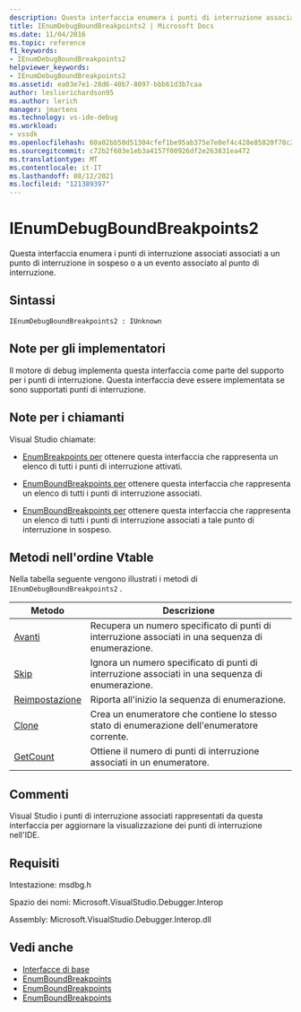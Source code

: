 ```yaml
---
description: Questa interfaccia enumera i punti di interruzione associati associati a un punto di interruzione in sospeso o a un evento associato al punto di interruzione.
title: IEnumDebugBoundBreakpoints2 | Microsoft Docs
ms.date: 11/04/2016
ms.topic: reference
f1_keywords:
- IEnumDebugBoundBreakpoints2
helpviewer_keywords:
- IEnumDebugBoundBreakpoints2
ms.assetid: ea03e7e1-28d6-40b7-8097-bbb61d3b7caa
author: leslierichardson95
ms.author: lerich
manager: jmartens
ms.technology: vs-ide-debug
ms.workload:
- vssdk
ms.openlocfilehash: 60a02bb50d51304cfef1be95ab375e7e0ef4c428e85820f78c2077e8752db508
ms.sourcegitcommit: c72b2f603e1eb3a4157f00926df2e263831ea472
ms.translationtype: MT
ms.contentlocale: it-IT
ms.lasthandoff: 08/12/2021
ms.locfileid: "121389397"
---
```

# <a name="ienumdebugboundbreakpoints2"></a>IEnumDebugBoundBreakpoints2
Questa interfaccia enumera i punti di interruzione associati associati a un punto di interruzione in sospeso o a un evento associato al punto di interruzione.

## <a name="syntax"></a>Sintassi

```
IEnumDebugBoundBreakpoints2 : IUnknown
```

## <a name="notes-for-implementers"></a>Note per gli implementatori
 Il motore di debug implementa questa interfaccia come parte del supporto per i punti di interruzione. Questa interfaccia deve essere implementata se sono supportati punti di interruzione.

## <a name="notes-for-callers"></a>Note per i chiamanti
 Visual Studio chiamate:

- [EnumBreakpoints per](../../../extensibility/debugger/reference/idebugbreakpointevent2-enumbreakpoints.md) ottenere questa interfaccia che rappresenta un elenco di tutti i punti di interruzione attivati.

- [EnumBoundBreakpoints per](../../../extensibility/debugger/reference/idebugbreakpointboundevent2-enumboundbreakpoints.md) ottenere questa interfaccia che rappresenta un elenco di tutti i punti di interruzione associati.

- [EnumBoundBreakpoints per](../../../extensibility/debugger/reference/idebugpendingbreakpoint2-enumboundbreakpoints.md) ottenere questa interfaccia che rappresenta un elenco di tutti i punti di interruzione associati a tale punto di interruzione in sospeso.

## <a name="methods-in-vtable-order"></a>Metodi nell'ordine Vtable
 Nella tabella seguente vengono illustrati i metodi di `IEnumDebugBoundBreakpoints2` .

|Metodo|Descrizione|
|------------|-----------------|
|[Avanti](../../../extensibility/debugger/reference/ienumdebugboundbreakpoints2-next.md)|Recupera un numero specificato di punti di interruzione associati in una sequenza di enumerazione.|
|[Skip](../../../extensibility/debugger/reference/ienumdebugboundbreakpoints2-skip.md)|Ignora un numero specificato di punti di interruzione associati in una sequenza di enumerazione.|
|[Reimpostazione](../../../extensibility/debugger/reference/ienumdebugboundbreakpoints2-reset.md)|Riporta all'inizio la sequenza di enumerazione.|
|[Clone](../../../extensibility/debugger/reference/ienumdebugboundbreakpoints2-clone.md)|Crea un enumeratore che contiene lo stesso stato di enumerazione dell'enumeratore corrente.|
|[GetCount](../../../extensibility/debugger/reference/ienumdebugboundbreakpoints2-getcount.md)|Ottiene il numero di punti di interruzione associati in un enumeratore.|

## <a name="remarks"></a>Commenti
 Visual Studio i punti di interruzione associati rappresentati da questa interfaccia per aggiornare la visualizzazione dei punti di interruzione nell'IDE.

## <a name="requirements"></a>Requisiti
 Intestazione: msdbg.h

 Spazio dei nomi: Microsoft.VisualStudio.Debugger.Interop

 Assembly: Microsoft.VisualStudio.Debugger.Interop.dll

## <a name="see-also"></a>Vedi anche
- [Interfacce di base](../../../extensibility/debugger/reference/core-interfaces.md)
- [EnumBoundBreakpoints](../../../extensibility/debugger/reference/idebugbreakpointboundevent2-enumboundbreakpoints.md)
- [EnumBoundBreakpoints](../../../extensibility/debugger/reference/idebugpendingbreakpoint2-enumboundbreakpoints.md)
- [EnumBoundBreakpoints](../../../extensibility/debugger/reference/idebugpendingbreakpoint2-enumboundbreakpoints.md)
